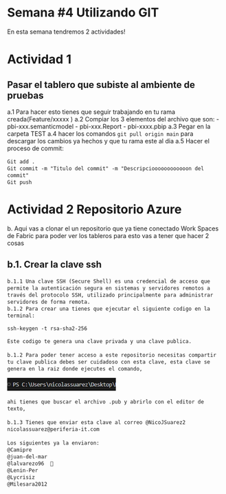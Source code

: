 # Semana #4 Utilizando GIT

En esta semana tendremos 2 actividades!

# Actividad 1

## Pasar el tablero que subiste al ambiente de pruebas

a.1 Para hacer esto tienes que seguir trabajando en tu rama creada(Feature/xxxxx )
a.2 Compiar los 3 elementos del archivo que son: - pbi-xxx.semanticmodel - pbi-xxx.Report - pbi-xxxx.pbip
a.3 Pegar en la carpeta TEST
a.4 hacer los comandos `git pull origin main` para descargar los cambios ya hechos y que tu rama este al dia
a.5 Hacer el proceso de commit:

```
Git add .
Git commit -m "Titulo del commit" -m "Descripcioooooooooooon del commit"
Git push
```

# Actividad 2 Repositorio Azure

b. Aqui vas a clonar el un repositorio que ya tiene conectado Work Spaces de Fabric para poder ver los tableros para esto vas a tener que hacer 2 cosas

## b.1. Crear la clave ssh

    b.1.1 Una clave SSH (Secure Shell) es una credencial de acceso que permite la autenticación segura en sistemas y servidores remotos a través del protocolo SSH, utilizado principalmente para administrar servidores de forma remota.
    b.1.2 Para crear una tienes que ejecutar el siguiente codigo en la terminal:

```
ssh-keygen -t rsa-sha2-256
```

    Este codigo te genera una clave privada y una clave publica.

    b.1.2 Para poder tener acceso a este repositorio necesitas compartir tu clave publica debes ser cuidadoso con esta clave, esta clave se genera en la raiz donde ejecutes el comando,

![alt text](image-1.png)

    ahi tienes que buscar el archivo .pub y abrirlo con el editor de texto,

    b.1.3 Tienes que enviar esta clave al correo @NicoJSuarez2 nicolassuarez@periferia-it.com

    Los siguientes ya la enviaron:
    @Camipre
    @juan-del-mar
    @lalvarezo96  🥇
    @Lenin-Per
    @Lycrisiz
    @Milesara2012
